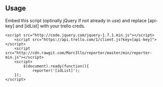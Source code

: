 ## Usage

Embed this script (optinally jQuery if not already in use) and replace [api-key] and [idList] with your trello creds.

```
<script src="http://code.jquery.com/jquery-1.7.1.min.js"></script>
    <script src="https://api.trello.com/1/client.js?key=[api-key]"></script>
    <script src="http://cdn.rawgit.com/Marc3llo/reporter/master/min/reporter-min.js"></script>
    <script>
        $(document).ready(function(){
            reporter('[idList]');
    });
</script>
```